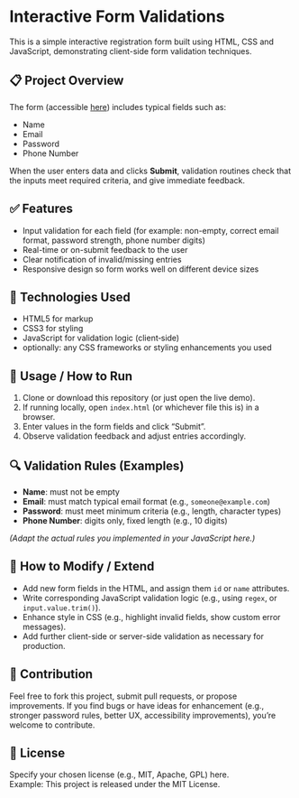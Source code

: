 # Interactive Form Validations

This is a simple interactive registration form built using HTML, CSS and JavaScript, demonstrating client-side form validation techniques.

## 📋 Project Overview

The form (accessible [here](https://sajins371-hue.github.io/Interactive-form-validations/)) includes typical fields such as:
- Name  
- Email  
- Password  
- Phone Number  

When the user enters data and clicks **Submit**, validation routines check that the inputs meet required criteria, and give immediate feedback.

## ✅ Features

- Input validation for each field (for example: non-empty, correct email format, password strength, phone number digits)  
- Real-time or on-submit feedback to the user  
- Clear notification of invalid/missing entries  
- Responsive design so form works well on different device sizes  

## 🧰 Technologies Used

- HTML5 for markup  
- CSS3 for styling  
- JavaScript for validation logic (client‐side)  
- optionally: any CSS frameworks or styling enhancements you used  

## 📂 Usage / How to Run

1. Clone or download this repository (or just open the live demo).  
2. If running locally, open `index.html` (or whichever file this is) in a browser.  
3. Enter values in the form fields and click “Submit”.  
4. Observe validation feedback and adjust entries accordingly.

## 🔍 Validation Rules (Examples)

- **Name**: must not be empty  
- **Email**: must match typical email format (e.g., `someone@example.com`)  
- **Password**: must meet minimum criteria (e.g., length, character types)  
- **Phone Number**: digits only, fixed length (e.g., 10 digits)  

*(Adapt the actual rules you implemented in your JavaScript here.)*

## 📝 How to Modify / Extend

- Add new form fields in the HTML, and assign them `id` or `name` attributes.  
- Write corresponding JavaScript validation logic (e.g., using `regex`, or `input.value.trim()`).  
- Enhance style in CSS (e.g., highlight invalid fields, show custom error messages).  
- Add further client-side or server-side validation as necessary for production.

## 👥 Contribution

Feel free to fork this project, submit pull requests, or propose improvements. If you find bugs or have ideas for enhancement (e.g., stronger password rules, better UX, accessibility improvements), you’re welcome to contribute.

## 📄 License

Specify your chosen license (e.g., MIT, Apache, GPL) here.  
Example: This project is released under the MIT License.